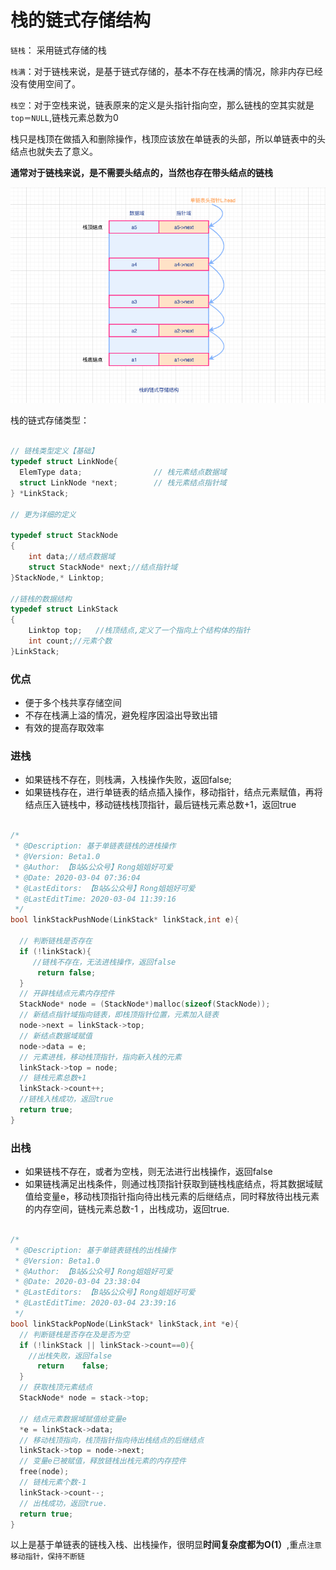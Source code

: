<!--
 * @Description: 栈的链式存储结构
 * @Version: Beta1.0
 * @Author: 【B站&公众号】Rong姐姐好可爱
 * @Date: 2020-03-12 08:15:40
 * @LastEditors: 【B站&公众号】Rong姐姐好可爱
 * @LastEditTime: 2021-03-13 17:05:26
-->


# 栈的链式存储结构

`链栈`： 采用链式存储的栈

`栈满`：对于链栈来说，是基于链式存储的，基本不存在栈满的情况，除非内存已经没有使用空间了。

`栈空`：对于空栈来说，链表原来的定义是头指针指向空，那么链栈的空其实就是`top＝NULL`,链栈元素总数为0


栈只是栈顶在做插入和删除操作，栈顶应该放在单链表的头部，所以单链表中的头结点也就失去了意义。

**通常对于链栈来说，是不需要头结点的，当然也存在带头结点的链栈**


![](./images/栈的链式存储结构.png)


栈的链式存储类型：

```C++

// 链栈类型定义【基础】
typedef struct LinkNode{
  ElemType data;                // 栈元素结点数据域
  struct LinkNode *next;        // 栈元素结点指针域
} *LinkStack;

// 更为详细的定义

typedef struct StackNode 
{
	int data;//结点数据域
	struct StackNode* next;//结点指针域
}StackNode,* Linktop;
 
//链栈的数据结构
typedef struct LinkStack 
{
	Linktop top;   //栈顶结点,定义了一个指向上个结构体的指针
	int count;//元素个数
}LinkStack;

```

### 优点

- 便于多个栈共享存储空间
- 不存在栈满上溢的情况，避免程序因溢出导致出错
- 有效的提高存取效率


### 进栈

- 如果链栈不存在，则栈满，入栈操作失败，返回false;
- 如果链栈存在，进行单链表的结点插入操作，移动指针，结点元素赋值，再将结点压入链栈中，移动链栈栈顶指针，最后链栈元素总数+1，返回true


```C++

/*
 * @Description: 基于单链表链栈的进栈操作
 * @Version: Beta1.0
 * @Author: 【B站&公众号】Rong姐姐好可爱
 * @Date: 2020-03-04 07:36:04
 * @LastEditors: 【B站&公众号】Rong姐姐好可爱
 * @LastEditTime: 2020-03-04 11:39:16
 */
bool linkStackPushNode(LinkStack* linkStack,int e){

  // 判断链栈是否存在
  if (!linkStack){
     //链栈不存在，无法进栈操作，返回false
	  return false;
  }
  // 开辟栈结点元素内存控件
  StackNode* node = (StackNode*)malloc(sizeof(StackNode));
  // 新结点指针域指向链表，即栈顶指针位置，元素加入链表
  node->next = linkStack->top;           
  // 新结点数据域赋值
  node->data = e;
  // 元素进栈，移动栈顶指针，指向新入栈的元素
  linkStack->top = node; 
  // 链栈元素总数+1                
  linkStack->count++;
  //链栈入栈成功，返回true
  return true;
}
```

### 出栈

- 如果链栈不存在，或者为空栈，则无法进行出栈操作，返回false
- 如果链栈满足出栈条件，则通过栈顶指针获取到链栈栈底结点，将其数据域赋值给变量e，移动栈顶指针指向待出栈元素的后继结点，同时释放待出栈元素的内存空间，链栈元素总数-1 ，出栈成功，返回true.


```C++

/*
 * @Description: 基于单链表链栈的出栈操作
 * @Version: Beta1.0
 * @Author: 【B站&公众号】Rong姐姐好可爱
 * @Date: 2020-03-04 23:38:04
 * @LastEditors: 【B站&公众号】Rong姐姐好可爱
 * @LastEditTime: 2020-03-04 23:39:16
 */
bool linkStackPopNode(LinkStack* linkStack,int *e){
  // 判断链栈是否存在及是否为空
  if (!linkStack || linkStack->count==0){
    //出栈失败，返回false
	  return	false;
  }
  // 获取栈顶元素结点
  StackNode* node = stack->top;

  // 结点元素数据域赋值给变量e
  *e = linkStack->data;
  // 移动栈顶指向，栈顶指针指向待出栈结点的后继结点
  linkStack->top = node->next;   
  // 变量e已被赋值，释放链栈出栈元素的内存控件
  free(node);      
  // 链栈元素个数-1          
  linkStack->count--;
  // 出栈成功，返回true.
  return true;
}

```


以上是基于单链表的链栈入栈、出栈操作，很明显**时间复杂度都为O(1）**,重点`注意移动指针，保持不断链`